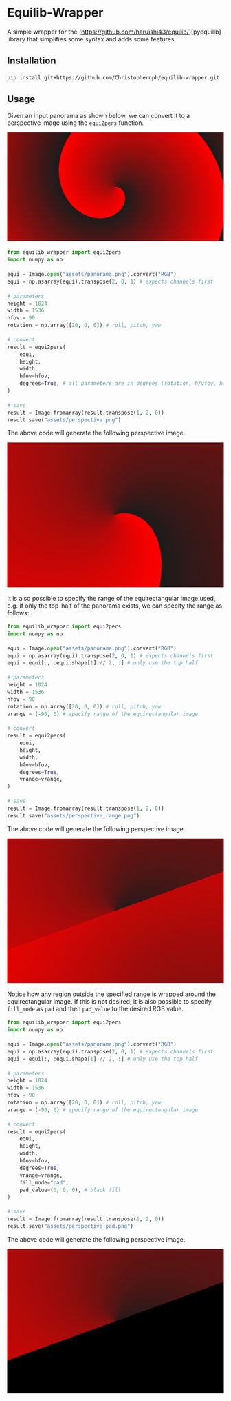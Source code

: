 # Equilib-Wrapper
A simple wrapper for the (https://github.com/haruishi43/equilib/)[pyequilib] library that simplifies some syntax and adds some features.

## Installation
```bash
pip install git+https://github.com/Christophernph/equilib-wrapper.git
```

## Usage
Given an input panorama as shown below, we can convert it to a perspective image using the `equi2pers` function.

![](assets/panorama.png)

```python
from equilib_wrapper import equi2pers
import numpy as np

equi = Image.open("assets/panorama.png").convert("RGB")
equi = np.asarray(equi).transpose(2, 0, 1) # expects channels first

# parameters
height = 1024
width = 1536
hfov = 90
rotation = np.array([20, 0, 0]) # roll, pitch, yaw

# convert
result = equi2pers(
    equi,
    height,
    width,
    hfov=hfov,
    degrees=True, # all parameters are in degrees (rotation, h/vfov, h/vrange)
)

# save
result = Image.fromarray(result.transpose(1, 2, 0))
result.save("assets/perspective.png")

```
The above code will generate the following perspective image.

![](assets/perspective.png)

It is also possible to specify the range of the equirectangular image used, e.g. if only the top-half of the panorama exists, we can specify the range as follows:

```python
from equilib_wrapper import equi2pers
import numpy as np

equi = Image.open("assets/panorama.png").convert("RGB")
equi = np.asarray(equi).transpose(2, 0, 1) # expects channels first
equi = equi[:, :equi.shape[1] // 2, :] # only use the top half

# parameters
height = 1024
width = 1536
hfov = 90
rotation = np.array([20, 0, 0]) # roll, pitch, yaw
vrange = (-90, 0) # specify range of the equirectangular image

# convert
result = equi2pers(
    equi,
    height,
    width,
    hfov=hfov,
    degrees=True,
    vrange=vrange,
)

# save
result = Image.fromarray(result.transpose(1, 2, 0))
result.save("assets/perspective_range.png")
```
The above code will generate the following perspective image.

![](assets/perspective_range.png)

Notice how any region outside the specified range is wrapped around the equirectangular image. If this is not desired, it is also possible to specify `fill_mode` as `pad` and then `pad_value` to the desired RGB value.

```python
from equilib_wrapper import equi2pers
import numpy as np

equi = Image.open("assets/panorama.png").convert("RGB")
equi = np.asarray(equi).transpose(2, 0, 1) # expects channels first
equi = equi[:, :equi.shape[1] // 2, :] # only use the top half

# parameters
height = 1024
width = 1536
hfov = 90
rotation = np.array([20, 0, 0]) # roll, pitch, yaw
vrange = (-90, 0) # specify range of the equirectangular image

# convert
result = equi2pers(
    equi,
    height,
    width,
    hfov=hfov,
    degrees=True,
    vrange=vrange,
    fill_mode="pad",
    pad_value=(0, 0, 0), # black fill
)

# save
result = Image.fromarray(result.transpose(1, 2, 0))
result.save("assets/perspective_pad.png")
```

The above code will generate the following perspective image.

![](assets/perspective_pad.png)

